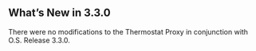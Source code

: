 ## What’s New in 3.3.0

There were no modifications to the Thermostat Proxy in conjunction with O.S. Release 3.3.0.